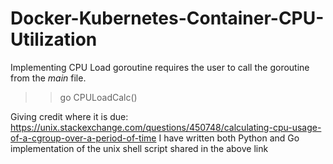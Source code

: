 # Docker-Kubernetes-Container-CPU-Utilization

Implementing CPU Load goroutine requires the user to call the goroutine from the _main_ file.
>> go CPULoadCalc()

Giving credit where it is due:
https://unix.stackexchange.com/questions/450748/calculating-cpu-usage-of-a-cgroup-over-a-period-of-time
I have written both Python and Go implementation of the unix shell script shared in the above link
